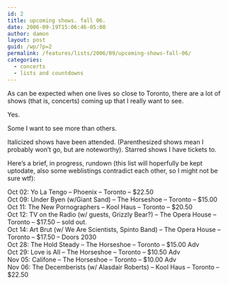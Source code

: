 ```yaml
---
id: 2
title: upcoming shows. fall 06.
date: 2006-09-19T15:06:46-05:00
author: damon
layout: post
guid: /wp/?p=2
permalink: /features/lists/2006/09/upcoming-shows-fall-06/
categories:
  - concerts
  - lists and countdowns
---
```

As can be expected when one lives so close to Toronto, there are a lot of shows (that is, concerts) coming up that I really want to see.

Yes.

Some I want to see more than others.

Italicized shows have been attended. (Parenthesized shows mean I probably won’t go, but are noteworthy). Starred shows I have tickets to.

Here’s a brief, in progress, rundown (this list will hoperfully be kept uptodate, also some weblistings contradict each other, so I might not be sure wtf):

Oct 02: Yo La Tengo – Phoenix – Toronto – $22.50  
Oct 09: Under Byen (w/Giant Sand) – The Horseshoe – Toronto – $15.00  
Oct 11: The New Pornographers – Kool Haus – Toronto – $20.50  
Oct 12: TV on the Radio (w/ guests, Grizzly Bear?) – The Opera House – Toronto – $17.50 – sold out.  
Oct 14: Art Brut (w/ We Are Scientists, Spinto Band) – The Opera House – Toronto – $17.50 – Doors 2030  
Oct 28: The Hold Steady – The Horseshoe – Toronto – $15.00 Adv  
Oct 29: Love is All – The Horseshoe – Toronto – $10.50 Adv  
Nov 05: Califone – The Horseshoe – Toronto – $10.00 Adv  
Nov 06: The Decemberists (w/ Alasdair Roberts) – Kool Haus – Toronto – $22.50